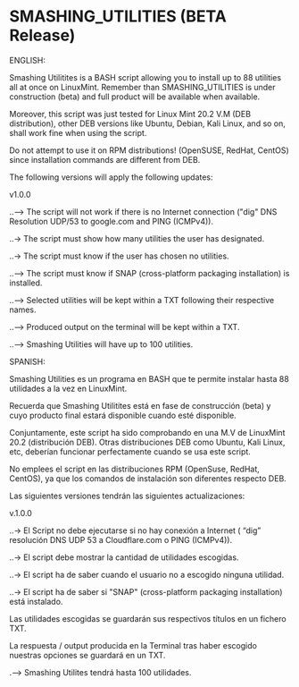 # SMASHING_UTILITIES (BETA Release)

ENGLISH:

Smashing Utilitites is a BASH script allowing you to install up to 88 utilities all at once on LinuxMint.
Remember than SMASHING_UTILITIES is under construction (beta) and full product will be available when available.

Moreover, this script was just tested for Linux Mint 20.2 V.M (DEB distribution), 
other DEB versions like Ubuntu, Debian, Kali Linux, and so on, shall work fine when using the script.

Do not attempt to use it on RPM distributions! (OpenSUSE, RedHat, CentOS) since installation commands are different from DEB.

The following versions will apply the following updates:

v1.0.0

..--> The script will not work if there is no Internet connection ("dig" DNS Resolution UDP/53 to google.com and PING (ICMPv4)).

..-> The script must show how many utilities the user has designated.

..-> The script must know if the user has chosen no utilities.

..--> The script must know if SNAP (cross-platform packaging installation) is installed.

..--> Selected utilities will be kept within a TXT following their respective names.

..--> Produced output on the terminal will be kept within a TXT.

..--> Smashing Utilities will have up to 100 utilities.

SPANISH:

Smashing Utilities es un programa en BASH que te permite instalar hasta 88 utilidades a la vez en LinuxMint. 

Recuerda que Smashing Utilitites está en fase de construcción (beta) y cuyo producto final estará disponible cuando esté disponible.

Conjuntamente, este script ha sido comprobando en una M.V de LinuxMint 20.2 (distribución DEB). Otras distribuciones DEB como Ubuntu, Kali Linux, etc, deberían funcionar perfectamente cuando se usa este script.

No emplees el script en las distribuciones RPM (OpenSuse, RedHat, CentOS), ya que los comandos de instalación son diferentes respecto DEB. 

Las siguientes versiones tendrán las siguientes actualizaciones:

v.1.0.0 

..-> El Script no debe ejecutarse si no hay conexión a Internet ( “dig” resolución DNS UDP 53 a Cloudflare.com o PING (ICMPv4)).

..-> El script debe mostrar la cantidad de utilidades escogidas.

..-> El script ha de saber cuando el usuario no a escogido ninguna utilidad.

..-> El script ha de saber si "SNAP" (cross-platform packaging installation) está instalado.

Las utilidades escogidas se guardarán sus respectivos títulos en un fichero TXT.

La respuesta / output producida en la Terminal tras haber escogido nuestras opciones se guardará en un TXT.

.--> Smashing Utilites tendrá hasta 100 utilidades.

